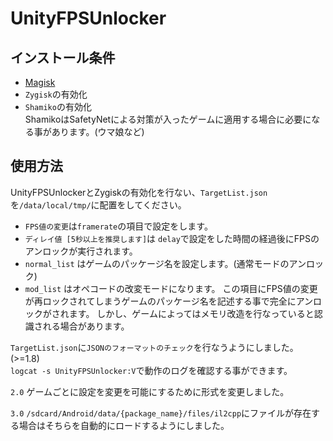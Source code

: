 # UnityFPSUnlocker
## インストール条件
- [Magisk](https://github.com/topjohnwu/Magisk/releases)
- `Zygisk`の有効化
- `Shamiko`の有効化
<br>ShamikoはSafetyNetによる対策が入ったゲームに適用する場合に必要になる事があります。(ウマ娘など)

## 使用方法
UnityFPSUnlockerとZygiskの有効化を行ない、`TargetList.json`を`/data/local/tmp/`に配置をしてください。

- `FPS値の変更`は`framerate`の項目で設定をします。
- `ディレイ値 [5秒以上を推奨します]`は `delay`で設定をした時間の経過後にFPSのアンロックが実行されます。
- `normal_list` はゲームのパッケージ名を設定します。(通常モードのアンロック)
- `mod_list` はオペコードの改変モードになります。
この項目にFPS値の変更が再ロックされてしまうゲームのパッケージ名を記述する事で完全にアンロックがされます。
しかし、ゲームによってはメモリ改造を行なっていると認識される場合があります。

`TargetList.json`に`JSONのフォーマットのチェック`を行なうようにしました。(>=1.8)  
`logcat -s UnityFPSUnlocker:V`で動作のログを確認する事ができます。

`2.0` ゲームごとに設定を変更を可能にするために形式を変更しました。

`3.0` `/sdcard/Android/data/{package_name}/files/il2cpp`にファイルが存在する場合はそちらを自動的にロードするようにしました。
